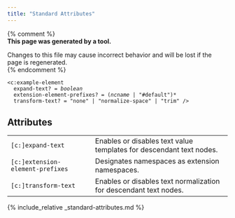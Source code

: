 ```yaml
---
title: "Standard Attributes"
---
```


{% comment %}  
**This page was generated by a tool.**  

Changes to this file may cause incorrect behavior and will be lost if the page is
regenerated.  
{% endcomment %}

<div class="ref-element-syntax language-xml highlighter-rouge"><pre class="highlight"><code><span class="nt">&lt;c:example-element</span>
  <span>expand-text</span>? = <i title="One of the values &#34;yes&#34;, &#34;no&#34;, &#34;true&#34;, &#34;false&#34;, &#34;1&#34; or &#34;0&#34;.">boolean</i>
  <span>extension-element-prefixes</span>? = <span><span>(<i>ncname</i> | <span class="s">"#default"</span>)</span>*</span>
  <span>transform-text</span>? = <span><span class="s">"none"</span> | <span class="s">"normalize-space"</span> | <span class="s">"trim"</span></span> /&gt;</code></pre></div>
<h2 id="attributes">Attributes</h2>
<div class="table-responsive">
   <table class="ref-attribs">
      <tr>
         <td><code>[c:]expand-text</code></td>
         <td>Enables or disables text value templates for descendant text nodes.</td>
      </tr>
      <tr>
         <td><code>[c:]extension-element-prefixes</code></td>
         <td>Designates namespaces as extension namespaces.</td>
      </tr>
      <tr>
         <td><code>[c:]transform-text</code></td>
         <td>Enables or disables text normalization for descendant text nodes.</td>
      </tr>
   </table>
</div>

{% include_relative _standard-attributes.md %}
